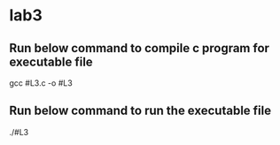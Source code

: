 # lab3
Run below command to compile c program for executable file
----------------------------------------------------------
gcc #L3.c -o #L3


Run below command to run the executable file
--------------------------------------------
./#L3
